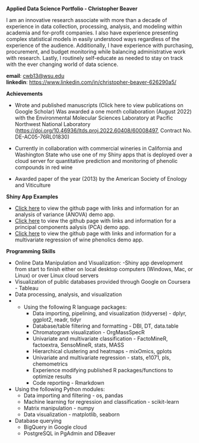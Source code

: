 **Applied Data Science Portfolio - Christopher Beaver**

  I am an innovative research associate with more than a decade of experience in data collection, processing, analysis, and modeling within academia and for-profit companies.  I also have experience presenting complex statistical models in easily understood ways regardless of the experience of the audience.  Additionally, I have experience with purchasing, procurement, and budget monitoring while balancing administrative work with research.   Lastly, I routinely self-educate as needed to stay on track with the ever changing world of data science.
  
**email**: cwb13@wsu.edu  
**linkedin**: https://www.linkedin.com/in/christopher-beaver-626290a5/

**Achievements**

- Wrote and published manuscripts (Click here to view publications on Google Scholar)
  Was awarded a one month collaboration (August 2022) with the Environmental Molecular Sciences Laboratory at Pacific Northwest National Laboratory 
  (https://doi.org/10.46936/ltds.proj.2022.60408/60008497, Contract No. DE-AC05-76RL01830) 

- Currently in collaboration with  commercial wineries in California and Washington State who use one of my Shiny apps that is deployed over a cloud server for quantitative 
  prediction and monitoring of phenolic compounds in red wine

- Awarded paper of the year (2013) by the American Society of Enology and Viticulture

**Shiny App Examples**

- [Click here](https://github.com/cwb333/ANOVA) to view the github page with links and information for an analysis of variance (ANOVA) demo app.
- [Click here](https://github.com/cwb333/PCA) to view the github page with links and information for a principal components aalysis (PCA) demo app.
- [Click here](https://github.com/cwb333/phenolics) to view the github page with links and information for a multivariate regression of wine phenolics demo app.

**Programming Skills**

- Online Data Manipulation and Visualization:
  -Shiny app development from start to finish either on local desktop computers (Windows, Mac, or Linux) or over Linux cloud servers
- Visualization of public databases provided through Google on Coursera - Tableau
- Data processing, analysis, and visualization
-   - Using the following R language packages:
      - Data importing, pipelining, and visualization (tidyverse) - dplyr, ggplot2, readr, tidyr
      - Database/table filtering and formatting  - DBI, DT, data.table
      - Chromatogram visualization - OrgMassSpecR
      - Univariate and multivariate classification - FactoMineR, factoextra, SensoMineR, stats, MASS
      - Hierarchical clustering and heatmaps - mixOmics, gplots
      - Univariate and multivariate regression - stats, e1071, pls, chemometrics
      - Experience modifying published R packages/functions to optimize results
      - Code reporting - Rmarkdown 
  - Using the following Python modules:
      - Data importing and filtering - os, pandas
      - Machine learning for regression and classification - scikit-learn
      - Matrix manipulation - numpy
      - Data visualization - matplotlib, seaborn
- Database querying 
  - BigQuery in Google cloud
  - PostgreSQL in PgAdmin and DBeaver

